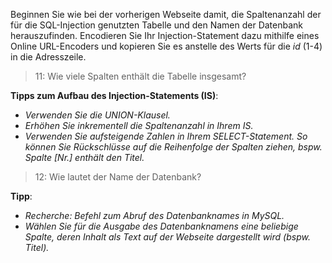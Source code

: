 Beginnen Sie wie bei der vorherigen Webseite damit, die Spaltenanzahl der für die SQL-Injection genutzten Tabelle und den Namen der Datenbank herauszufinden.
Encodieren Sie Ihr Injection-Statement dazu mithilfe eines Online URL-Encoders und kopieren Sie es anstelle des Werts für die _id_ (1-4) in die Adresszeile.

>11: Wie viele Spalten enthält die Tabelle insgesamt?

**Tipps zum Aufbau des Injection-Statements (IS)**:
- _Verwenden Sie die UNION-Klausel._
- _Erhöhen Sie inkrementell die Spaltenanzahl in Ihrem IS._
- _Verwenden Sie aufsteigende Zahlen in Ihrem SELECT-Statement. So können Sie Rückschlüsse auf die Reihenfolge der Spalten ziehen, bspw. Spalte \[Nr.\] enthält den Titel._


>12: Wie lautet der Name der Datenbank?

**Tipp**:

- _Recherche: Befehl zum Abruf des Datenbanknames in MySQL._
- _Wählen Sie für die Ausgabe des Datenbanknamens eine beliebige Spalte, deren Inhalt als Text auf der Webseite dargestellt wird (bspw. Titel)._